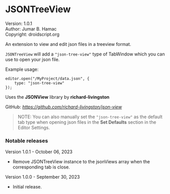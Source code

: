 # JSONTreeView

Version: 1.0.1<br>
Author: Jumar B. Hamac<br>
Copyright: droidscript.org

An extension to view and edit json files in a treeview format.

`JSONTreeView` will add a `"json-tree-view"` type of TabWindow which you can use to open your json file.

Example usage:

```
editor.open("/MyProject/data.json", {
	type: "json-tree-view"
});
```

Uses the **JSONView** library by **richard-livingston**

GitHub: *https://github.com/richard-livingston/json-view*

> NOTE: You can also manually set the `"json-tree-view"` as the default tab type when opening json files in the **Set Defaults** section in the Editor Settings.

### Notable releases

Version 1.0.1 - October 06, 2023
- Remove JSONTreeView instance to the jsonViews array when the corresponding tab is close.

Version 1.0.0 - September 30, 2023
- Initial release.
